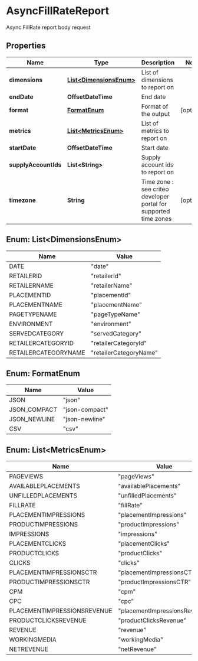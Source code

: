 

# AsyncFillRateReport

Async FillRate report body request

## Properties

| Name | Type | Description | Notes |
|------------ | ------------- | ------------- | -------------|
|**dimensions** | [**List&lt;DimensionsEnum&gt;**](#List&lt;DimensionsEnum&gt;) | List of dimensions to report on |  |
|**endDate** | **OffsetDateTime** | End date |  |
|**format** | [**FormatEnum**](#FormatEnum) | Format of the output |  [optional] |
|**metrics** | [**List&lt;MetricsEnum&gt;**](#List&lt;MetricsEnum&gt;) | List of metrics to report on |  |
|**startDate** | **OffsetDateTime** | Start date |  |
|**supplyAccountIds** | **List&lt;String&gt;** | Supply account ids to report on |  |
|**timezone** | **String** | Time zone : see criteo developer portal for supported time zones |  [optional] |



## Enum: List&lt;DimensionsEnum&gt;

| Name | Value |
|---- | -----|
| DATE | &quot;date&quot; |
| RETAILERID | &quot;retailerId&quot; |
| RETAILERNAME | &quot;retailerName&quot; |
| PLACEMENTID | &quot;placementId&quot; |
| PLACEMENTNAME | &quot;placementName&quot; |
| PAGETYPENAME | &quot;pageTypeName&quot; |
| ENVIRONMENT | &quot;environment&quot; |
| SERVEDCATEGORY | &quot;servedCategory&quot; |
| RETAILERCATEGORYID | &quot;retailerCategoryId&quot; |
| RETAILERCATEGORYNAME | &quot;retailerCategoryName&quot; |



## Enum: FormatEnum

| Name | Value |
|---- | -----|
| JSON | &quot;json&quot; |
| JSON_COMPACT | &quot;json-compact&quot; |
| JSON_NEWLINE | &quot;json-newline&quot; |
| CSV | &quot;csv&quot; |



## Enum: List&lt;MetricsEnum&gt;

| Name | Value |
|---- | -----|
| PAGEVIEWS | &quot;pageViews&quot; |
| AVAILABLEPLACEMENTS | &quot;availablePlacements&quot; |
| UNFILLEDPLACEMENTS | &quot;unfilledPlacements&quot; |
| FILLRATE | &quot;fillRate&quot; |
| PLACEMENTIMPRESSIONS | &quot;placementImpressions&quot; |
| PRODUCTIMPRESSIONS | &quot;productImpressions&quot; |
| IMPRESSIONS | &quot;impressions&quot; |
| PLACEMENTCLICKS | &quot;placementClicks&quot; |
| PRODUCTCLICKS | &quot;productClicks&quot; |
| CLICKS | &quot;clicks&quot; |
| PLACEMENTIMPRESSIONSCTR | &quot;placementImpressionsCTR&quot; |
| PRODUCTIMPRESSIONSCTR | &quot;productImpressionsCTR&quot; |
| CPM | &quot;cpm&quot; |
| CPC | &quot;cpc&quot; |
| PLACEMENTIMPRESSIONSREVENUE | &quot;placementImpressionsRevenue&quot; |
| PRODUCTCLICKSREVENUE | &quot;productClicksRevenue&quot; |
| REVENUE | &quot;revenue&quot; |
| WORKINGMEDIA | &quot;workingMedia&quot; |
| NETREVENUE | &quot;netRevenue&quot; |



